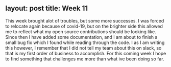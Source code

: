 layout: post
title: Week 11
---

This week brought alot of troubles, but some more successes. I was forced to relocate again because of covid-19, but on the brighter side this allowed me to reflect what my open source contributions should be looking like. Since then I have added some documentation, and I am about to finish a small bug fix which I found while reading through the code. I as I am writing this however, I remember that I did not tell my team about this on slack, so that is my first order of business to accomplish. For this coming week I hope to find something that challenges me more than what ive been doing so far. 